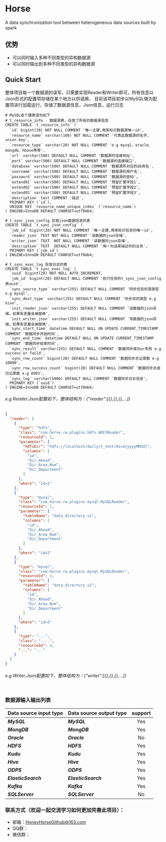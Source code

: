 # Horse
A data synchronization tool between heterogeneous data sources built by spark

## 优势
- 可以同时输入多种不同类型的异构数据源
- 可以同时输出到多种不同类型的异构数据源

## Quick Start
整体项目每一个数据源的读写，只需要实现Reader和Writer即可，所有信息以Json形式的配置项存储在某个地方以供调用，
目前该项目初步以MySQL做为配置项进行加载运行，存储了数据源信息，Json信息，运行日志

```mysql
# MySQL各个建表语句如下
# t_resource_info	数据源表，存放了所有的数据源信息
CREATE TABLE `t_resource_info` (
  `id` bigint(20) NOT NULL COMMENT '唯一主键,用来标识数据源唯一id',
  `resource_name` varchar(100) NOT NULL COMMENT '代表此数据源的名字，union key',
  `resource_type` varchar(20) NOT NULL COMMENT 'e.g mysql、oracle、mongdb、hbase等等',
  `url` varchar(500) DEFAULT NULL COMMENT '数据源的连接地址',
  `port` varchar(500) DEFAULT NULL COMMENT '数据源的连接端口',
  `database` varchar(500) DEFAULT NULL COMMENT '数据源所对应的db库名',
  `username` varchar(500) DEFAULT NULL COMMENT '数据源的用户名',
  `password` varchar(500) DEFAULT NULL COMMENT '数据源的密码',
  `extend01` varchar(500) DEFAULT NULL COMMENT '预留扩展字段1',
  `extend02` varchar(500) DEFAULT NULL COMMENT '预留扩展字段2',
  `extend03` varchar(500) DEFAULT NULL COMMENT '预留扩展字段3',
  `description` text COMMENT '描述',
  PRIMARY KEY (`id`),
  UNIQUE KEY `resource_name_unique_index` (`resource_name`)
) ENGINE=InnoDB DEFAULT CHARSET=utf8mb4;

# t_sync_json_config 存放json数据信息的表
CREATE TABLE `t_sync_json_config` (
  `job_id` bigint(20) NOT NULL COMMENT '唯一主键,用来标识任务的唯一id',
  `reader_json` TEXT NOT NULL COMMENT '读数据的json存储',
  `writer_json` TEXT  NOT NULL COMMENT '读数据的json存储',
  `description` TEXT  DEFAULT NULL COMMENT '用一句话来描述你的业务',
  PRIMARY KEY (`job_id`)
) ENGINE=InnoDB DEFAULT CHARSET=utf8mb4;

# t_sync_exec_log 存放日志的表
CREATE TABLE `t_sync_exec_log` (
  `uuid` bigint(20) NOT NULL AUTO_INCREMENT,
  `job_id` bigint(20) DEFAULT NULL COMMENT '执行任务的t_sync_json_config表uuid',
  `sync_source_type` varchar(255) DEFAULT NULL COMMENT '同步任务的源类型 e.g mysql',
  `sync_dest_type` varchar(255) DEFAULT NULL COMMENT '同步目的类型 e.g hive',
  `init_reader_json` varchar(255) DEFAULT NULL COMMENT '读数据的json存储，如果有变量会被替换',
  `init_writer_json` varchar(255) DEFAULT NULL COMMENT '写数据的json存储，如果有变量会被替换',
  `sync_start_time` datetime DEFAULT NULL ON UPDATE CURRENT_TIMESTAMP COMMENT '数据同步开始时间',
  `sync_end_time` datetime DEFAULT NULL ON UPDATE CURRENT_TIMESTAMP COMMENT '数据同步结束时间',
  `sync_result` varchar(255) DEFAULT NULL COMMENT '数据同步成功or失败 e.g success or faild',
  `sync_row_count` bigint(20) DEFAULT NULL COMMENT '数据同步总记录数 e.g 10000',
  `sync_row_success_count` bigint(20) DEFAULT NULL COMMENT '数据同步总成功记录数 e.g 8983',
  `sync_log` varchar(5000) DEFAULT NULL COMMENT '数据同步日志信息',
  PRIMARY KEY (`uuid`)
) ENGINE=InnoDB DEFAULT CHARSET=utf8mb4;
```

###### e.g Reader.Json配置如下，整体结构为：{"reader":[{},{},{},...]}
```Json
{
  "reader": [
    {
      "type": "hdfs",
      "class": "com.horse.rw.plugins.hdfs.HDFSReader",
      "resourceId": 1,
      "parameter": {
        "hdfsDir": "hdfs://localhost/daily/t_test/ds=${yyyyMMdd}",
        "columns": [
          "id",
          "Dir_Ahead",
          "Dir_Area_Num",
          "Dir_Department"
        ]
      },
      "where": "id=1"
    },
    {
      "type": "mysql",
      "class": "com.horse.rw.plugins.mysql.MySQLReader",
      "resourceId": 2,
      "parameter": {
        "tableName": "data_directory_v1",
        "columns": [
          "id",
          "Dir_Ahead",
          "Dir_Area_Num",
          "Dir_Department"
        ]
      },
      "where": "id=2"
    },
    {
      "type": "mysql",
      "class": "com.horse.rw.plugins.mysql.MySQLReader",
      "resourceId": 3,
      "parameter": {
        "tableName": "data_directory_v2",
        "columns": [
          "id",
          "Dir_Ahead",
          "Dir_Area_Num",
          "Dir_Department"
        ]
      },
      "where": "id=3"
    },
    {
      "type": "...",
      "class": "....",
      "resourceId": 4,
      "...": "..."
    }
  ]
}
```
###### e.g Writer.Json配置如下，整体结构为：{"writer":[{},{},{},...]}
```Json

```

### 数据源输入输出列表

| Data source input type | Data source output type |   support  |  
| ---------------------- | :---------------------- | :--------: |
|      ***MySQL***       |       ***MySQL***       |     Yes    |
|      ***MongDB***      |       ***MongDB***      |     Yes    |
|      ***Oracle***      |       ***Oracle***      |     No     |
|      ***HDFS***        |       ***HDFS***        |     Yes    |
|      ***Kudu***        |       ***Kudu***        |     Yes    |
|      ***Hive***        |       ***Hive***        |     Yes    |
|      ***ODPS***        |       ***ODPS***        |     Yes    |
|  ***ElasticSearch***   |  ***ElasticSearch***    |     Yes    |
|     ***Kafka***        |      ***Kafka***        |     Yes    |
|    ***SQLServer***     |     ***SQLServer***     |     No     |


### 联系方式（欢迎一起交流学习如何更加完善此项目）：
- 邮箱：HoneyHorseGithub@163.com
- QQ群：
- 微信群：
